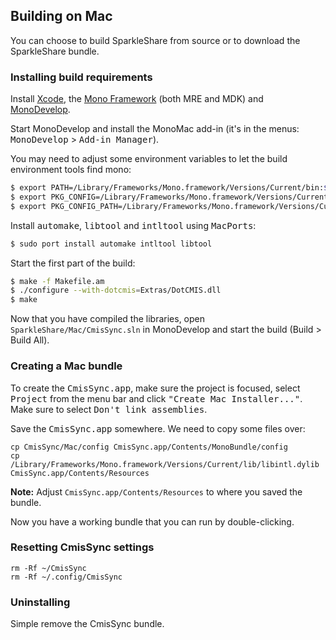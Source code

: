 ## Building on Mac

You can choose to build SparkleShare from source or to download the SparkleShare bundle.


### Installing build requirements

Install [Xcode](https://developer.apple.com/xcode/), the [Mono Framework](http://www.mono-project.com/) (both MRE and MDK) and [MonoDevelop](http://monodevelop.com/).

Start MonoDevelop and install the MonoMac add-in (it's in the menus: <tt>MonoDevelop</tt> > <tt>Add-in Manager</tt>).


You may need to adjust some environment variables to let the build environment tools find mono:
   
```bash
$ export PATH=/Library/Frameworks/Mono.framework/Versions/Current/bin:$PATH
$ export PKG_CONFIG=/Library/Frameworks/Mono.framework/Versions/Current/bin/pkg-config
$ export PKG_CONFIG_PATH=/Library/Frameworks/Mono.framework/Versions/Current/lib/pkgconfig
```

Install <tt>automake</tt>, <tt>libtool</tt> and <tt>intltool</tt> using <tt>MacPorts</tt>:

```bash
$ sudo port install automake intltool libtool
```

Start the first part of the build:

```bash
$ make -f Makefile.am
$ ./configure --with-dotcmis=Extras/DotCMIS.dll
$ make
```

Now that you have compiled the libraries, open `SparkleShare/Mac/CmisSync.sln` in
MonoDevelop and start the build (Build > Build All).


### Creating a Mac bundle

To create the <tt>CmisSync.app</tt>, make sure the project is focused, select <tt>Project</tt> from the menu bar 
and click <tt>"Create Mac Installer..."</tt>. Make sure to select <tt>Don't link assemblies</tt>. 

Save the <tt>CmisSync.app</tt> somewhere. We need to copy some files over:

```
cp CmisSync/Mac/config CmisSync.app/Contents/MonoBundle/config
cp /Library/Frameworks/Mono.framework/Versions/Current/lib/libintl.dylib CmisSync.app/Contents/Resources
```

**Note:** Adjust `CmisSync.app/Contents/Resources` to where you saved the bundle.

Now you have a working bundle that you can run by double-clicking.


### Resetting CmisSync settings

```
rm -Rf ~/CmisSync
rm -Rf ~/.config/CmisSync
```

### Uninstalling

Simple remove the CmisSync bundle.


